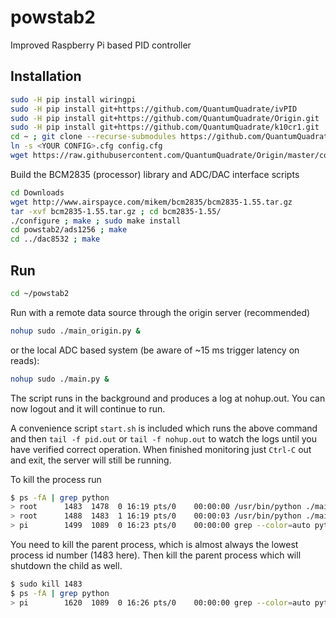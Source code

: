 # powstab2
Improved Raspberry Pi based PID controller

## Installation
```bash
sudo -H pip install wiringpi
sudo -H pip install git+https://github.com/QuantumQuadrate/ivPID
sudo -H pip install git+https://github.com/QuantumQuadrate/Origin.git
sudo -H pip install git+https://github.com/QuantumQuadrate/k10cr1.git
cd ~ ; git clone --recurse-submodules https://github.com/QuantumQuadrate/powstab2.git ; cd powstab2
ln -s <YOUR CONFIG>.cfg config.cfg
wget https://raw.githubusercontent.com/QuantumQuadrate/Origin/master/config/origin-server.cfg
```

Build the BCM2835 (processor) library and ADC/DAC interface scripts

```bash
cd Downloads
wget http://www.airspayce.com/mikem/bcm2835/bcm2835-1.55.tar.gz
tar -xvf bcm2835-1.55.tar.gz ; cd bcm2835-1.55/
./configure ; make ; sudo make install
cd powstab2/ads1256 ; make
cd ../dac8532 ; make
```

## Run

```bash
cd ~/powstab2
```

Run with a remote data source through the origin server (recommended)
```bash
nohup sudo ./main_origin.py &
```
or the local ADC based system (be aware of ~15 ms trigger latency on reads):
```bash
nohup sudo ./main.py &
```

The script runs in the background and produces a log at nohup.out.
You can now logout and it will continue to run.

A convenience script `start.sh` is included which runs the above command and then `tail -f pid.out` or `tail -f nohup.out` to watch the logs until you have verified correct operation.
When finished monitoring just `Ctrl-C` out and exit, the server will still be running.

To kill the process run
```bash
$ ps -fA | grep python
> root      1483  1478  0 16:19 pts/0    00:00:00 /usr/bin/python ./main_origin.py
> root      1488  1483  1 16:19 pts/0    00:00:03 /usr/bin/python ./main_origin.py
> pi        1499  1089  0 16:23 pts/0    00:00:00 grep --color=auto python
```
You need to kill the parent process, which is almost always the lowest process id number (1483 here).
Then kill the parent process which will shutdown the child as well.
```bash
$ sudo kill 1483
$ ps -fA | grep python
> pi        1620  1089  0 16:26 pts/0    00:00:00 grep --color=auto python
```

